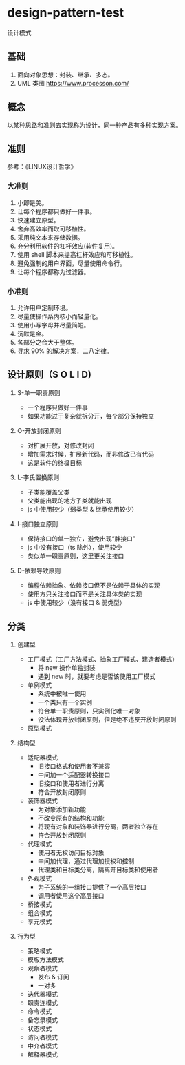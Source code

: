 # design-pattern-test

设计模式

## 基础

1. 面向对象思想：封装、继承、多态。
2. UML 类图 https://www.processon.com/

## 概念

以某种思路和准则去实现称为设计，同一种产品有多种实现方案。

## 准则

参考：《LINUX设计哲学》

### 大准则

1. 小即是美。
2. 让每个程序都只做好一件事。
3. 快速建立原型。
4. 舍弃高效率而取可移植性。
5. 采用纯文本来存储数据。
6. 充分利用软件的杠杆效应(软件复用)。
7. 使用 shell 脚本来提高杠杆效应和可移植性。
8. 避免强制的用户界面，尽量使用命令行。
9. 让每个程序都称为过滤器。

### 小准则

1. 允许用户定制环境。
2. 尽量使操作系内核小而轻量化。
3. 使用小写字母并尽量简短。
4. 沉默是金。
5. 各部分之合大于整体。
6. 寻求 90% 的解决方案，二八定律。

## 设计原则（S O L I D)

1. S-单一职责原则
    * 一个程序只做好一件事
    * 如果功能过于复杂就拆分开，每个部分保持独立
    
2. O-开放封闭原则
   * 对扩展开放，对修改封闭
   * 增加需求时候，扩展新代码，而非修改已有代码
   * 这是软件的终极目标
  
3. L-李氏置换原则
   * 子类能覆盖父类
   * 父类能出现的地方子类就能出现
   * js 中使用较少（弱类型 & 继承使用较少）
  
4. I-接口独立原则
   * 保持接口的单一独立，避免出现“胖接口”
   * js 中没有接口（ts 除外），使用较少
   * 类似单一职责原则，这里更关注接口

5. D-依赖导致原则
   * 编程依赖抽象、依赖接口但不是依赖于具体的实现
   * 使用方只关注接口而不是关注具体类的实现
   * js 中使用较少（没有接口 & 弱类型）
   
## 分类

1. 创建型
   * 工厂模式（工厂方法模式、抽象工厂模式、建造者模式）
      * 将 new 操作单独封装
      * 遇到 new 时，就要考虑是否该使用工厂模式
   * 单例模式
      * 系统中被唯一使用
      * 一个类只有一个实例
      * 符合单一职责原则，只实例化唯一对象
      * 没法体现开放封闭原则，但是绝不违反开放封闭原则
   * 原型模式  
   
2. 结构型
   * 适配器模式
      * 旧接口格式和使用者不兼容
      * 中间加一个适配器转换接口
      * 旧接口和使用者进行分离
      * 符合开放封闭原则
   * 装饰器模式
      * 为对象添加新功能
      * 不改变原有的结构和功能
      * 将现有对象和装饰器进行分离，两者独立存在
      * 符合开放封闭原则
   * 代理模式
     * 使用者无权访问目标对象
     * 中间加代理，通过代理加授权和控制
     * 代理类和目标类分离，隔离开目标类和使用者
   * 外观模式
     * 为子系统的一组接口提供了一个高层接口
     * 调用者使用这个高层接口
   * 桥接模式
   * 组合模式
   * 享元模式

3. 行为型
   * 策略模式
   * 模版方法模式
   * 观察者模式
      * 发布 & 订阅
      * 一对多
   * 迭代器模式
   * 职责连模式
   * 命令模式
   * 备忘录模式
   * 状态模式
   * 访问者模式
   * 中介者模式
   * 解释器模式
  
